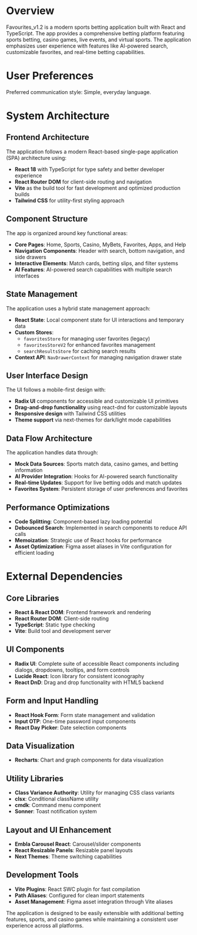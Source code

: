 # Overview

Favourites_v1.2 is a modern sports betting application built with React and TypeScript. The app provides a comprehensive betting platform featuring sports betting, casino games, live events, and virtual sports. The application emphasizes user experience with features like AI-powered search, customizable favorites, and real-time betting capabilities.

# User Preferences

Preferred communication style: Simple, everyday language.

# System Architecture

## Frontend Architecture

The application follows a modern React-based single-page application (SPA) architecture using:

- **React 18** with TypeScript for type safety and better developer experience
- **React Router DOM** for client-side routing and navigation
- **Vite** as the build tool for fast development and optimized production builds
- **Tailwind CSS** for utility-first styling approach

## Component Structure

The app is organized around key functional areas:

- **Core Pages**: Home, Sports, Casino, MyBets, Favorites, Apps, and Help
- **Navigation Components**: Header with search, bottom navigation, and side drawers
- **Interactive Elements**: Match cards, betting slips, and filter systems
- **AI Features**: AI-powered search capabilities with multiple search interfaces

## State Management

The application uses a hybrid state management approach:

- **React State**: Local component state for UI interactions and temporary data
- **Custom Stores**: 
  - `favoritesStore` for managing user favorites (legacy)
  - `favoritesStoreV2` for enhanced favorites management
  - `searchResultsStore` for caching search results
- **Context API**: `NavDrawerContext` for managing navigation drawer state

## User Interface Design

The UI follows a mobile-first design with:

- **Radix UI** components for accessible and customizable UI primitives
- **Drag-and-drop functionality** using react-dnd for customizable layouts
- **Responsive design** with Tailwind CSS utilities
- **Theme support** via next-themes for dark/light mode capabilities

## Data Flow Architecture

The application handles data through:

- **Mock Data Sources**: Sports match data, casino games, and betting information
- **AI Provider Integration**: Hooks for AI-powered search functionality
- **Real-time Updates**: Support for live betting odds and match updates
- **Favorites System**: Persistent storage of user preferences and favorites

## Performance Optimizations

- **Code Splitting**: Component-based lazy loading potential
- **Debounced Search**: Implemented in search components to reduce API calls
- **Memoization**: Strategic use of React hooks for performance
- **Asset Optimization**: Figma asset aliases in Vite configuration for efficient loading

# External Dependencies

## Core Libraries

- **React & React DOM**: Frontend framework and rendering
- **React Router DOM**: Client-side routing
- **TypeScript**: Static type checking
- **Vite**: Build tool and development server

## UI Components

- **Radix UI**: Complete suite of accessible React components including dialogs, dropdowns, tooltips, and form controls
- **Lucide React**: Icon library for consistent iconography
- **React DnD**: Drag and drop functionality with HTML5 backend

## Form and Input Handling

- **React Hook Form**: Form state management and validation
- **Input OTP**: One-time password input components
- **React Day Picker**: Date selection components

## Data Visualization

- **Recharts**: Chart and graph components for data visualization

## Utility Libraries

- **Class Variance Authority**: Utility for managing CSS class variants
- **clsx**: Conditional className utility
- **cmdk**: Command menu component
- **Sonner**: Toast notification system

## Layout and UI Enhancement

- **Embla Carousel React**: Carousel/slider components
- **React Resizable Panels**: Resizable panel layouts
- **Next Themes**: Theme switching capabilities

## Development Tools

- **Vite Plugins**: React SWC plugin for fast compilation
- **Path Aliases**: Configured for clean import statements
- **Asset Management**: Figma asset integration through Vite aliases

The application is designed to be easily extensible with additional betting features, sports, and casino games while maintaining a consistent user experience across all platforms.